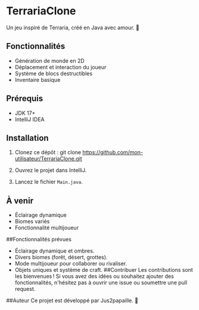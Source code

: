 # TerrariaClone
Un jeu inspiré de Terraria, créé en Java avec amour. 🚀

## Fonctionnalités
- Génération de monde en 2D
- Déplacement et interaction du joueur
- Système de blocs destructibles
- Inventaire basique

## Prérequis
- JDK 17+
- IntelliJ IDEA

## Installation
1. Clonez ce dépôt : git clone https://github.com/mon-utilisateur/TerrariaClone.git

2. Ouvrez le projet dans IntelliJ.
3. Lancez le fichier `Main.java`.

## À venir
- Éclairage dynamique
- Biomes variés
- Fonctionnalité multijoueur

##Fonctionnalités prévues
- Éclairage dynamique et ombres.
- Divers biomes (forêt, désert, grottes).
- Mode multijoueur pour collaborer ou rivaliser.
- Objets uniques et système de craft.
##Contribuer
  Les contributions sont les bienvenues ! Si vous avez des idées ou souhaitez ajouter des fonctionnalités, n'hésitez pas à   ouvrir une issue ou soumettre une pull request.

##Auteur
  Ce projet est développé par Jus2papaille. 🚀


